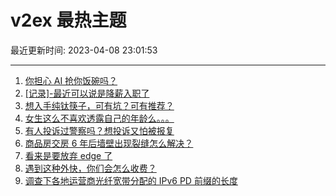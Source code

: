 # v2ex 最热主题

最近更新时间: 2023-04-08 23:01:53

--- 
1. [你担心 AI 抢你饭碗吗？](https://www.v2ex.com/t/930725) 
2. [[记录]-最近可以说是降薪入职了](https://www.v2ex.com/t/930734) 
3. [想入手纯钛筷子，可有坑？可有推荐？](https://www.v2ex.com/t/930745) 
4. [女生这么不喜欢透露自己的年龄么。。。](https://www.v2ex.com/t/930751) 
5. [有人投诉过警察吗？想投诉又怕被报复](https://www.v2ex.com/t/930827) 
6. [商品房交房 6 年后墙壁出现裂缝怎么解决？](https://www.v2ex.com/t/930742) 
7. [看来是要放弃 edge 了](https://www.v2ex.com/t/930763) 
8. [遇到这种外快，你们会怎么收费？](https://www.v2ex.com/t/930801) 
9. [调查下各地运营商光纤宽带分配的 IPv6 PD 前缀的长度](https://www.v2ex.com/t/930849) 
